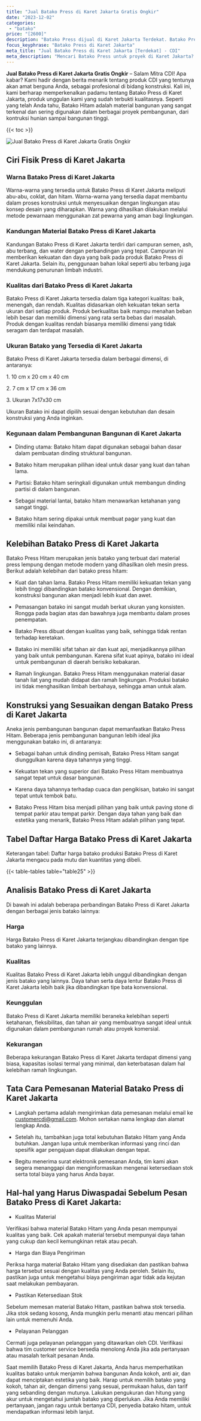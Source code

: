 ```yaml
---
title: "Jual Batako Press di Karet Jakarta Gratis Ongkir"
date: "2023-12-02"
categories:
 - "batako"
price: "[2600]"
description: "Batako Press dijual di Karet Jakarta Terdekat. Batako Press ini sering dipakai dalam proyek pembangunan sebagai material dinding yang tahan lama dan awet. Silakan hubungi kami untuk informasi lebih lanjut."
focus_keyphrase: "Batako Press di Karet Jakarta"
meta_title: "Jual Batako Press di Karet Jakarta [Terdekat] - CDI"
meta_description: "Mencari Batako Press untuk proyek di Karet Jakarta? Kami menyediakan Batako Press berkualitas untuk material dinding. Raih penawaran terbaik sekarang."
---
```


**Jual Batako Press di Karet Jakarta Gratis Ongkir** – Salam Mitra CDI! Apa kabar? Kami hadir dengan berita menarik tentang produk CDI yang tentunya akan amat berguna Anda, sebagai profesional di bidang konstruksi. Kali ini, kami berharap memperkenalkan padamu tentang Batako Press di Karet Jakarta, produk unggulan kami yang sudah terbukti kualitasnya. Seperti yang telah Anda tahu, Batako Hitam adalah material bangunan yang sangat terkenal dan sering digunakan dalam berbagai proyek pembangunan, dari kontruksi hunian sampai bangunan tinggi.

{{< toc >}}

![Jual Batako Press di Karet Jakarta Gratis Ongkir](/images/batako/batako-press-29.jpg)

## Ciri Fisik Press di Karet Jakarta

### Warna Batako Press di Karet Jakarta

Warna-warna yang tersedia untuk Batako Press di Karet Jakarta meliputi abu-abu, coklat, dan hitam. Warna-warna yang tersedia dapat membantu dalam proses konstruksi untuk menyesuaikan dengan lingkungan atau konsep desain yang diharapkan. Warna yang dihasilkan dilakukan melalui metode pewarnaan menggunakan zat pewarna yang aman bagi lingkungan.

### Kandungan Material Batako Press di Karet Jakarta

Kandungan Batako Press di Karet Jakarta terdiri dari campuran semen, ash, abu terbang, dan water dengan perbandingan yang tepat. Campuran ini memberikan kekuatan dan daya yang baik pada produk Batako Press di Karet Jakarta. Selain itu, penggunaan bahan lokal seperti abu terbang juga mendukung penurunan limbah industri.

### Kualitas dari Batako Press di Karet Jakarta

Batako Press di Karet Jakarta tersedia dalam tiga kategori kualitas: baik, menengah, dan rendah. Kualitas didasarkan oleh kekuatan tekan serta ukuran dari setiap produk. Produk berkualitas baik mampu menahan beban lebih besar dan memiliki dimensi yang rata serta bebas dari masalah. Produk dengan kualitas rendah biasanya memiliki dimensi yang tidak seragam dan terdapat masalah.

### Ukuran Batako yang Tersedia di Karet Jakarta

Batako Press di Karet Jakarta tersedia dalam berbagai dimensi, di antaranya:

1\. 10 cm x 20 cm x 40 cm

2\. 7 cm x 17 cm x 36 cm

3\. Ukuran 7x17x30 cm

Ukuran Batako ini dapat dipilih sesuai dengan kebutuhan dan desain konstruksi yang Anda inginkan.

### Kegunaan dalam Pembangunan Bangunan di Karet Jakarta

*   Dinding utama: Batako hitam dapat digunakan sebagai bahan dasar dalam pembuatan dinding struktural bangunan.

*   Batako hitam merupakan pilihan ideal untuk dasar yang kuat dan tahan lama.

*   Partisi: Batako hitam seringkali digunakan untuk membangun dinding partisi di dalam bangunan.

*   Sebagai material lantai, batako hitam menawarkan ketahanan yang sangat tinggi.

*   Batako hitam sering dipakai untuk membuat pagar yang kuat dan memiliki nilai keindahan.

## Kelebihan Batako Press di Karet Jakarta

Batako Press Hitam merupakan jenis batako yang terbuat dari material press lempung dengan metode modern yang dihasilkan oleh mesin press. Berikut adalah kelebihan dari batako press hitam:

*   Kuat dan tahan lama. Batako Press Hitam memiliki kekuatan tekan yang lebih tinggi dibandingkan batako konvensional. Dengan demikian, konstruksi bangunan akan menjadi lebih kuat dan awet.

*   Pemasangan batako ini sangat mudah berkat ukuran yang konsisten. Rongga pada bagian atas dan bawahnya juga membantu dalam proses penempatan.

*   Batako Press dibuat dengan kualitas yang baik, sehingga tidak rentan terhadap keretakan.

*   Batako ini memiliki sifat tahan air dan kuat api, menjadikannya pilihan yang baik untuk pembangunan. Karena sifat kuat apinya, batako ini ideal untuk pembangunan di daerah berisiko kebakaran.

*   Ramah lingkungan. Batako Press Hitam menggunakan material dasar tanah liat yang mudah didapat dan ramah lingkungan. Produksi batako ini tidak menghasilkan limbah berbahaya, sehingga aman untuk alam.

## Konstruksi yang Sesuaikan dengan Batako Press di Karet Jakarta

Aneka jenis pembangunan bangunan dapat memanfaatkan Batako Press Hitam. Beberapa jenis pembangunan bangunan lebih ideal jika menggunakan batako ini, di antaranya:

*   Sebagai bahan untuk dinding pemisah, Batako Press Hitam sangat diunggulkan karena daya tahannya yang tinggi.

*   Kekuatan tekan yang superior dari Batako Press Hitam membuatnya sangat tepat untuk dasar bangunan.

*   Karena daya tahannya terhadap cuaca dan pengikisan, batako ini sangat tepat untuk tembok batu.

*   Batako Press Hitam bisa menjadi pilihan yang baik untuk paving stone di tempat parkir atau tempat parkir. Dengan daya tahan yang baik dan estetika yang menarik, Batako Press Hitam adalah pilihan yang tepat.

## Tabel Daftar Harga Batako Press di Karet Jakarta

Keterangan tabel: Daftar harga batako produksi Batako Press di Karet Jakarta mengacu pada mutu dan kuantitas yang dibeli.

{{< table-tables table="table25" >}} 

## Analisis Batako Press di Karet Jakarta

Di bawah ini adalah beberapa perbandingan Batako Press di Karet Jakarta dengan berbagai jenis batako lainnya:

### Harga

Harga Batako Press di Karet Jakarta terjangkau dibandingkan dengan tipe batako yang lainnya.

### Kualitas

Kualitas Batako Press di Karet Jakarta lebih unggul dibandingkan dengan jenis batako yang lainnya. Daya tahan serta daya lentur Batako Press di Karet Jakarta lebih baik jika dibandingkan tipe bata konvensional.

### Keunggulan

Batako Press di Karet Jakarta memiliki beraneka kelebihan seperti ketahanan, fleksibilitas, dan tahan air yang membuatnya sangat ideal untuk digunakan dalam pembangunan rumah atau proyek komersial.

### Kekurangan

Beberapa kekurangan Batako Press di Karet Jakarta terdapat dimensi yang biasa, kapasitas isolasi termal yang minimal, dan keterbatasan dalam hal kelebihan ramah lingkungan.

## Tata Cara Pemesanan Material Batako Press di Karet Jakarta

*   Langkah pertama adalah mengirimkan data pemesanan melalui email ke customercdi@gmail.com. Mohon sertakan nama lengkap dan alamat lengkap Anda.

*   Setelah itu, tambahkan juga total kebutuhan Batako Hitam yang Anda butuhkan. Jangan lupa untuk memberikan informasi yang rinci dan spesifik agar pengajuan dapat dilakukan dengan tepat.

*   Begitu menerima surat elektronik pemesanan Anda, tim kami akan segera menanggapi dan menginformasikan mengenai ketersediaan stok serta total biaya yang harus Anda bayar.

## Hal-hal yang Harus Diwaspadai Sebelum Pesan Batako Press di Karet Jakarta:

*   Kualitas Material

Verifikasi bahwa material Batako Hitam yang Anda pesan mempunyai kualitas yang baik. Cek apakah material tersebut mempunyai daya tahan yang cukup dan kecil kemungkinan retak atau pecah.

*   Harga dan Biaya Pengiriman

Periksa harga material Batako Hitam yang disediakan dan pastikan bahwa harga tersebut sesuai dengan kualitas yang Anda peroleh. Selain itu, pastikan juga untuk mengetahui biaya pengiriman agar tidak ada kejutan saat melakukan pembayaran.

*   Pastikan Ketersediaan Stok

Sebelum memesan material Batako Hitam, pastikan bahwa stok tersedia. Jika stok sedang kosong, Anda mungkin perlu menanti atau mencari pilihan lain untuk memenuhi Anda.

*   Pelayanan Pelanggan

Cermati juga pelayanan pelanggan yang ditawarkan oleh CDI. Verifikasi bahwa tim customer service bersedia menolong Anda jika ada pertanyaan atau masalah terkait pesanan Anda.

Saat memilih Batako Press di Karet Jakarta, Anda harus memperhatikan kualitas batako untuk menjamin bahwa bangunan Anda kokoh, anti air, dan dapat menciptakan estetika yang baik. Harap untuk memilih batako yang kokoh, tahan air, dengan dimensi yang sesuai, permukaan halus, dan tarif yang sebanding dengan mutunya. Lakukan pengukuran dan hitung yang akur untuk mengetahui jumlah batako yang diperlukan. Jika Anda memiliki pertanyaan, jangan ragu untuk bertanya CDI, penyedia batako hitam, untuk mendapatkan informasi lebih lanjut.